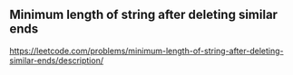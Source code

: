 ## Minimum length of string after deleting similar ends
https://leetcode.com/problems/minimum-length-of-string-after-deleting-similar-ends/description/
